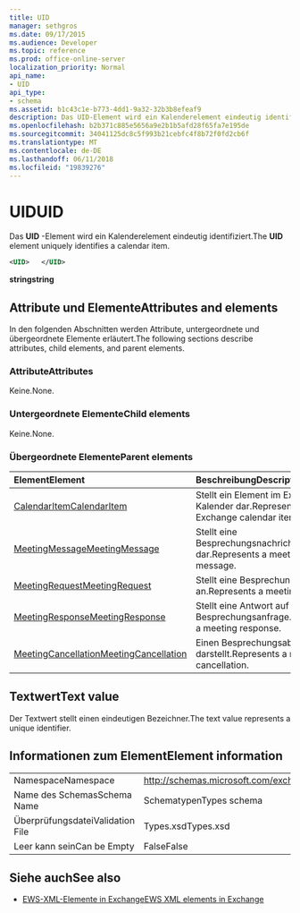 ```yaml
---
title: UID
manager: sethgros
ms.date: 09/17/2015
ms.audience: Developer
ms.topic: reference
ms.prod: office-online-server
localization_priority: Normal
api_name:
- UID
api_type:
- schema
ms.assetid: b1c43c1e-b773-4dd1-9a32-32b3b8efeaf9
description: Das UID-Element wird ein Kalenderelement eindeutig identifiziert.
ms.openlocfilehash: b2b371c885e5656a9e2b1b5afd28f65fa7e195de
ms.sourcegitcommit: 34041125dc8c5f993b21cebfc4f8b72f0fd2cb6f
ms.translationtype: MT
ms.contentlocale: de-DE
ms.lasthandoff: 06/11/2018
ms.locfileid: "19839276"
---
```

# <a name="uid"></a><span data-ttu-id="e37d7-103">UID</span><span class="sxs-lookup"><span data-stu-id="e37d7-103">UID</span></span>

<span data-ttu-id="e37d7-104">Das **UID** -Element wird ein Kalenderelement eindeutig identifiziert.</span><span class="sxs-lookup"><span data-stu-id="e37d7-104">The **UID** element uniquely identifies a calendar item.</span></span> 
  
```xml
<UID>   </UID>
```

 <span data-ttu-id="e37d7-105">**string**</span><span class="sxs-lookup"><span data-stu-id="e37d7-105">**string**</span></span>
## <a name="attributes-and-elements"></a><span data-ttu-id="e37d7-106">Attribute und Elemente</span><span class="sxs-lookup"><span data-stu-id="e37d7-106">Attributes and elements</span></span>

<span data-ttu-id="e37d7-107">In den folgenden Abschnitten werden Attribute, untergeordnete und übergeordnete Elemente erläutert.</span><span class="sxs-lookup"><span data-stu-id="e37d7-107">The following sections describe attributes, child elements, and parent elements.</span></span>
  
### <a name="attributes"></a><span data-ttu-id="e37d7-108">Attribute</span><span class="sxs-lookup"><span data-stu-id="e37d7-108">Attributes</span></span>

<span data-ttu-id="e37d7-109">Keine.</span><span class="sxs-lookup"><span data-stu-id="e37d7-109">None.</span></span>
  
### <a name="child-elements"></a><span data-ttu-id="e37d7-110">Untergeordnete Elemente</span><span class="sxs-lookup"><span data-stu-id="e37d7-110">Child elements</span></span>

<span data-ttu-id="e37d7-111">Keine.</span><span class="sxs-lookup"><span data-stu-id="e37d7-111">None.</span></span>
  
### <a name="parent-elements"></a><span data-ttu-id="e37d7-112">Übergeordnete Elemente</span><span class="sxs-lookup"><span data-stu-id="e37d7-112">Parent elements</span></span>

|<span data-ttu-id="e37d7-113">**Element**</span><span class="sxs-lookup"><span data-stu-id="e37d7-113">**Element**</span></span>|<span data-ttu-id="e37d7-114">**Beschreibung**</span><span class="sxs-lookup"><span data-stu-id="e37d7-114">**Description**</span></span>|
|:-----|:-----|
|[<span data-ttu-id="e37d7-115">CalendarItem</span><span class="sxs-lookup"><span data-stu-id="e37d7-115">CalendarItem</span></span>](calendaritem.md) <br/> |<span data-ttu-id="e37d7-116">Stellt ein Element im Exchange-Kalender dar.</span><span class="sxs-lookup"><span data-stu-id="e37d7-116">Represents an Exchange calendar item.</span></span>  <br/> |
|[<span data-ttu-id="e37d7-117">MeetingMessage</span><span class="sxs-lookup"><span data-stu-id="e37d7-117">MeetingMessage</span></span>](meetingmessage.md) <br/> |<span data-ttu-id="e37d7-118">Stellt eine Besprechungsnachricht dar.</span><span class="sxs-lookup"><span data-stu-id="e37d7-118">Represents a meeting message.</span></span>  <br/> |
|[<span data-ttu-id="e37d7-119">MeetingRequest</span><span class="sxs-lookup"><span data-stu-id="e37d7-119">MeetingRequest</span></span>](meetingrequest.md) <br/> |<span data-ttu-id="e37d7-120">Stellt eine Besprechungsanfrage an.</span><span class="sxs-lookup"><span data-stu-id="e37d7-120">Represents a meeting request.</span></span>  <br/> |
|[<span data-ttu-id="e37d7-121">MeetingResponse</span><span class="sxs-lookup"><span data-stu-id="e37d7-121">MeetingResponse</span></span>](meetingresponse.md) <br/> |<span data-ttu-id="e37d7-122">Stellt eine Antwort auf Besprechungsanfrage.</span><span class="sxs-lookup"><span data-stu-id="e37d7-122">Represents a meeting response.</span></span>  <br/> |
|[<span data-ttu-id="e37d7-123">MeetingCancellation</span><span class="sxs-lookup"><span data-stu-id="e37d7-123">MeetingCancellation</span></span>](meetingcancellation.md) <br/> |<span data-ttu-id="e37d7-124">Einen Besprechungsabsage darstellt.</span><span class="sxs-lookup"><span data-stu-id="e37d7-124">Represents a meeting cancellation.</span></span>  <br/> |
   
## <a name="text-value"></a><span data-ttu-id="e37d7-125">Textwert</span><span class="sxs-lookup"><span data-stu-id="e37d7-125">Text value</span></span>

<span data-ttu-id="e37d7-126">Der Textwert stellt einen eindeutigen Bezeichner.</span><span class="sxs-lookup"><span data-stu-id="e37d7-126">The text value represents a unique identifier.</span></span>
  
## <a name="element-information"></a><span data-ttu-id="e37d7-127">Informationen zum Element</span><span class="sxs-lookup"><span data-stu-id="e37d7-127">Element information</span></span>

|||
|:-----|:-----|
|<span data-ttu-id="e37d7-128">Namespace</span><span class="sxs-lookup"><span data-stu-id="e37d7-128">Namespace</span></span>  <br/> |http://schemas.microsoft.com/exchange/services/2006/types  <br/> |
|<span data-ttu-id="e37d7-129">Name des Schemas</span><span class="sxs-lookup"><span data-stu-id="e37d7-129">Schema Name</span></span>  <br/> |<span data-ttu-id="e37d7-130">Schematypen</span><span class="sxs-lookup"><span data-stu-id="e37d7-130">Types schema</span></span>  <br/> |
|<span data-ttu-id="e37d7-131">Überprüfungsdatei</span><span class="sxs-lookup"><span data-stu-id="e37d7-131">Validation File</span></span>  <br/> |<span data-ttu-id="e37d7-132">Types.xsd</span><span class="sxs-lookup"><span data-stu-id="e37d7-132">Types.xsd</span></span>  <br/> |
|<span data-ttu-id="e37d7-133">Leer kann sein</span><span class="sxs-lookup"><span data-stu-id="e37d7-133">Can be Empty</span></span>  <br/> |<span data-ttu-id="e37d7-134">False</span><span class="sxs-lookup"><span data-stu-id="e37d7-134">False</span></span>  <br/> |
   
## <a name="see-also"></a><span data-ttu-id="e37d7-135">Siehe auch</span><span class="sxs-lookup"><span data-stu-id="e37d7-135">See also</span></span>



- [<span data-ttu-id="e37d7-136">EWS-XML-Elemente in Exchange</span><span class="sxs-lookup"><span data-stu-id="e37d7-136">EWS XML elements in Exchange</span></span>](ews-xml-elements-in-exchange.md)

